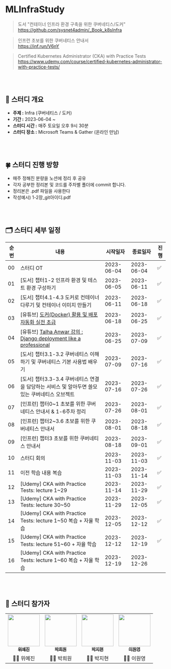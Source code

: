 # MLInfraStudy
> 도서 "컨테이너 인프라 환경 구축을 위한 쿠버네티스/도커"
> <br>
> https://github.com/sysnet4admin/_Book_k8sInfra

> 인프런 초보를 위한 쿠버네티스 안내서
> <br>
> https://inf.run/V6nY

> Certified Kubernetes Administrator (CKA) with Practice Tests
> <br>
> https://www.udemy.com/course/certified-kubernetes-administrator-with-practice-tests/

<br>
<br>

## 📌 스터디 개요

- **주제 :** Infra (쿠버네티스 / 도커)
- **기간 :** 2023-06-04 ~
- **스터디 시간 :** 매주 토요일 오후 9시 30분
- **스터디 장소 :** Microsoft Teams & Gather (온라인 만남)

<br>
<br>

## 🍀 스터디 진행 방향

- 매주 정해진 분량을 노션에 정리 후 공유
- 각자 공부한 정리본 및 코드를 주차별 폴더에 commit 합니다.
- 정리본은 .pdf 파일을 사용한다
- 작성예시) 1-2장_git아이디.pdf

<br>
<br>

## 🗂 스터디 세부 일정

|순번|내용|시작일자|종료일자|진행|
|---|---|---|---|---|
|00|스터디 OT|2023-06-04|2023-06-04|✅|
|01|[도서] 챕터1-2 인프라 환경 및 테스트 환경 구성하기|2023-06-05|2023-06-11|✅|
|02|[도서] 챕터4.1-4.3 도커로 컨테이너 다루기 및 컨테이너 이미지 만들기|2023-06-11|2023-06-18|✅|
|03|[유튜브] [도커(Docker) 활용 및 배포 자동화 실전 초급](https://www.youtube.com/playlist?list=PLRx0vPvlEmdChjc6N3JnLaX-Gihh5pHcx)|2023-06-18|2023-06-25|✅|
|04|[유튜브] [Talha Anwar 강의 : Django deployment like a professional](https://www.youtube.com/playlist?list=PLtGXgNsNHqPRIREAxyE47turTLeJMgXf2)|2023-06-25|2023-07-09|✅|
|05|[도서] 챕터3.1-3.2 쿠버네티스 이해하기 및 쿠버네티스 기본 사용법 배우기|2023-07-09|2023-07-16|✅|
|06|[도서] 챕터3.3-3.4 쿠버네티스 연결을 담당하는 서비스 및 알아두면 쓸모 있는 쿠버네티스 오브젝트|2023-07-16|2023-07-26|✅|
|07|[인프런] 챕터0~1 초보를 위한 쿠버네티스 안내서 & 1-6주차 정리|2023-07-26|2023-08-01|✅|
|08|[인프런] 챕터2~3.6 초보를 위한 쿠버네티스 안내서|2023-08-01|2023-08-18|✅|
|09|[인프런] 챕터3 초보를 위한 쿠버네티스 안내서|2023-08-18|2023-09-01|✅|
|10|스터디 회의|2023-11-03|2023-11-03|✅|
|11|이전 학습 내용 복습|2023-11-03|2023-11-14|✅|
|12|[Udemy] CKA with Practice Tests: lecture 1~29|2023-11-14|2023-11-29|✅|
|13|[Udemy] CKA with Practice Tests: lecture 30~50|2023-11-29|2023-12-05|✅|
|14|[Udemy] CKA with Practice Tests: lecture 1~50 복습 + 자율 학습|2023-12-05|2023-12-12|✅|
|15|[Udemy] CKA with Practice Tests: lecture 51~60 + 자율 학습|2023-12-12|2023-12-19|✅|
|16|[Udemy] CKA with Practice Tests: lecture 1~60 복습 + 자율 학습|2023-12-19|2023-12-26||

<br>
<br>

## 👩 스터디 참가자

<table>
  <tr>
    <td align="center"><a href="https://github.com/bokkuembab"><img src="https://avatars.githubusercontent.com/u/88229105?v=4" width="100px;"><br /><sub><b>위예진</b></sub></td>
    <td align="center"><a href="https://github.com/heewon00" width="125" height="170"><img src="https://avatars.githubusercontent.com/u/55778040?v=4" width="100px;"><br /><sub><b>박희원</b></sub></td>
    <td align="center"><a href="https://github.com/jjhh0210"><img src="https://avatars.githubusercontent.com/u/85385027?v=4" width="100px;"><br /><sub><b>박지현</b></sub></td>
    <td align="center"><a href="https://github.com/lwy210"><img src="https://avatars.githubusercontent.com/u/33020581?v=4" width="100px;"><br /><sub><b>이원영</b></sub></td>
  </tr>
   <tr>
     <td align="center">👧🏻 위예진</td>
     <td align="center">👧🏻 박희원</td>
     <td align="center">👧🏻 박지현</td>
     <td align="center">👧🏻 이원영</td>
 </tr>
</table>


<br>
<br>
